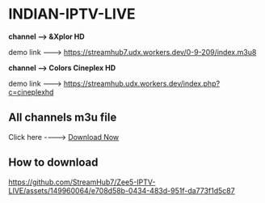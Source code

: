 # INDIAN-IPTV-LIVE


**channel --> &Xplor HD**

demo link ---> https://streamhub7.udx.workers.dev/0-9-209/index.m3u8

**channel --> Colors Cineplex HD**

demo link ---> https://streamhub.udx.workers.dev/index.php?c=cineplexhd

## All channels m3u file
Click here ----> [Download Now](https://shrinkme.info/indian-iptv)

## How to download
https://github.com/StreamHub7/Zee5-IPTV-LIVE/assets/149960064/e708d58b-0434-483d-951f-da773f1d5c87


